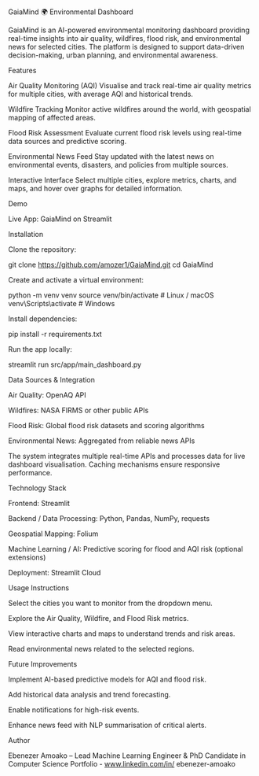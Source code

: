 GaiaMind 🌍 Environmental Dashboard

GaiaMind is an AI-powered environmental monitoring dashboard providing real-time insights into air quality, wildfires, flood risk, and environmental news for selected cities. The platform is designed to support data-driven decision-making, urban planning, and environmental awareness.

Features

Air Quality Monitoring (AQI)
Visualise and track real-time air quality metrics for multiple cities, with average AQI and historical trends.

Wildfire Tracking
Monitor active wildfires around the world, with geospatial mapping of affected areas.

Flood Risk Assessment
Evaluate current flood risk levels using real-time data sources and predictive scoring.

Environmental News Feed
Stay updated with the latest news on environmental events, disasters, and policies from multiple sources.

Interactive Interface
Select multiple cities, explore metrics, charts, and maps, and hover over graphs for detailed information.

Demo

Live App: GaiaMind on Streamlit

Installation

Clone the repository:

git clone https://github.com/amozer1/GaiaMind.git
cd GaiaMind


Create and activate a virtual environment:

python -m venv venv
source venv/bin/activate  # Linux / macOS
venv\Scripts\activate     # Windows


Install dependencies:

pip install -r requirements.txt


Run the app locally:

streamlit run src/app/main_dashboard.py

Data Sources & Integration

Air Quality: OpenAQ API

Wildfires: NASA FIRMS or other public APIs

Flood Risk: Global flood risk datasets and scoring algorithms

Environmental News: Aggregated from reliable news APIs

The system integrates multiple real-time APIs and processes data for live dashboard visualisation. Caching mechanisms ensure responsive performance.

Technology Stack

Frontend: Streamlit

Backend / Data Processing: Python, Pandas, NumPy, requests

Geospatial Mapping: Folium

Machine Learning / AI: Predictive scoring for flood and AQI risk (optional extensions)

Deployment: Streamlit Cloud

Usage Instructions

Select the cities you want to monitor from the dropdown menu.

Explore the Air Quality, Wildfire, and Flood Risk metrics.

View interactive charts and maps to understand trends and risk areas.

Read environmental news related to the selected regions.

Future Improvements

Implement AI-based predictive models for AQI and flood risk.

Add historical data analysis and trend forecasting.

Enable notifications for high-risk events.

Enhance news feed with NLP summarisation of critical alerts.

Author

Ebenezer Amoako – Lead Machine Learning Engineer & PhD Candidate in Computer Science
Portfolio - www.linkedin.com/in/
ebenezer-amoako

